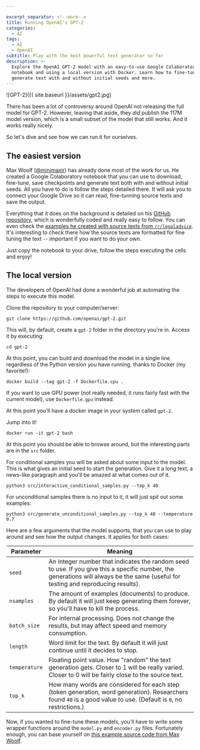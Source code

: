 ```yaml
---

excerpt_separator: <!--more-->
title: Running OpenAI's GPT-2
categories:
  - AI
tags:
  - AI
  - OpenAI
subtitle: Play with the most powerful text generator so far
description: >-
  Explore the OpenAI GPT-2 model with an easy-to-use Google Colaboratory
  notebook and using a local version with Docker. Learn how to fine-tune,
  generate text with and without initial seeds and more.
---
```




![GPT-2]({{ site.baseurl }}/assets/gpt2.jpg)

There has been a lot of controversy around OpenAI not releasing the full model for GPT-2. However, leaving that aside, they _did_ publish the 117M model version, which is a small subset of the model that still works. And it works really nicely.

So let's dive and see how we can run it for ourselves.

<!--more-->

## The easiest version

Max Woolf ([@minimaxir](https://twitter.com/minimaxir)) has already done most of the work for us. He created a Google Colaboratory notebook that you can use to download, fine-tune, save checkpoints and generate text both with and without initial seeds. All you have to do is follow the steps detailed there. It will ask you to connect your Google Drive so it can read, fine-tunning source texts and save the output.

Everything that it does on the background is detailed on his [GitHub repository](https://github.com/minimaxir/gpt-2-simple), which is wonderfully coded and really easy to follow. You can even check the [examples he created with source texts from `/r/legaladvice`](https://github.com/minimaxir/legaladvice-gpt2). It's interesting to check there how the source texts are formatted for fine tuning the text -- important if you want to do your own.

Just copy the notebook to your drive, follow the steps executing the cells and enjoy!

## The local version

The developers of OpenAI had done a wonderful job at automating the steps to execute this model.

Clone the repository to your computer/server:

```console
git clone https://github.com/openai/gpt-2.git
```

This will, by default, create a `gpt-2` folder in the directory you're in. Access it by executing:

```console
cd gpt-2
```

At this point, you can build and download the model in a single line regardless of the Python version you have running, thanks to Docker (my favorite!):

```console
docker build --tag gpt-2 -f Dockerfile.cpu .
```

If you want to use GPU power (not really needed, it runs fairly fast with the current model), use `Dockerfile.gpu` instead.

At this point you'll have a docker image in your system called `gpt-2`.

Jump into it!

```console
docker run -it gpt-2 bash
```

At this point you should be able to browse around, but the interesting parts are in the `src` folder.

For conditional samples you will be asked about some input to the model. This is what gives an initial seed to start the generation. Give it a long text, a news-like paragraph and you'll be amazed at what comes out of it.

```console
python3 src/interactive_conditional_samples.py --top_k 40
```

For unconditional samples there is no input to it, it will just spit out some examples:

```console
python3 src/generate_unconditional_samples.py --top_k 40 --temperature 0.7
```

Here are a few arguments that the model supports, that you can use to play around and see how the output changes. It applies for both cases:

| Parameter | Meaning |
| --------- | ------- |
| `seed` | An integer number that indicates the random seed to use. If you give this a specific number, the generations will always be the same (useful for testing and reproducing results). | 
| `nsamples` | The amount of examples (documents) to produce. By default it will just keep generating them forever, so you'll have to kill the process. |
| `batch_size` | For internal processing. Does not change the results, but may affect speed and memory consumption. |
| `length` | Word limit for the text. By default it will just continue until it decides to stop. | 
| `temperature` | Floating point value. How "random" the text generation gets. Closer to 1 will be really varied. Closer to 0 will be fairly close to the source text. |
| `top_k` | How many words are considered for each step (token generation, word generation). Researchers found `40` is a good value to use. (Default is `0`, no restrictions.) |

Now, if you wanted to fine-tune these models, you'll have to write some wrapper functions around the `model.py` and `encoder.py` files. Fortunately enough, you can base yourself on [this example source code from Max Woolf](https://github.com/minimaxir/gpt-2-simple/blob/afaf43fc6a52bba9542e62f21dfc7919848531b5/gpt_2_simple/gpt_2.py#L230-L239).